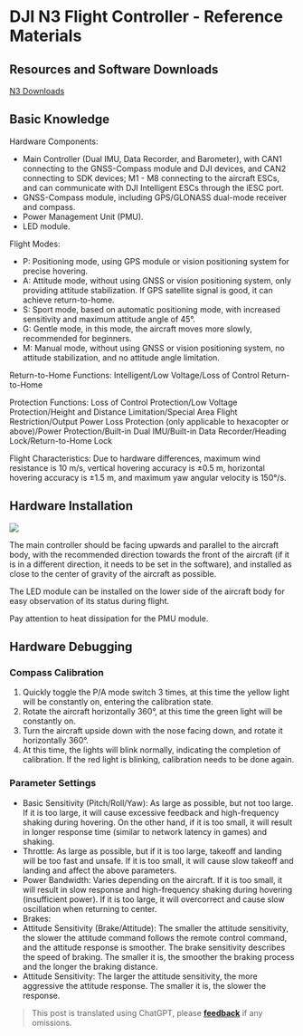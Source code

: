 # DJI N3 Flight Controller - Reference Materials

## Resources and Software Downloads

[N3 Downloads](https://www.dji.com/cn/n3/info#downloads")

## Basic Knowledge

Hardware Components:

- Main Controller (Dual IMU, Data Recorder, and Barometer), with CAN1 connecting to the GNSS-Compass module and DJI devices, and CAN2 connecting to SDK devices; M1 - M8 connecting to the aircraft ESCs, and can communicate with DJI Intelligent ESCs through the iESC port.
- GNSS-Compass module, including GPS/GLONASS dual-mode receiver and compass.
- Power Management Unit (PMU).
- LED module.

Flight Modes:

- P: Positioning mode, using GPS module or vision positioning system for precise hovering.
- A: Attitude mode, without using GNSS or vision positioning system, only providing attitude stabilization. If GPS satellite signal is good, it can achieve return-to-home.
- S: Sport mode, based on automatic positioning mode, with increased sensitivity and maximum attitude angle of 45°.
- G: Gentle mode, in this mode, the aircraft moves more slowly, recommended for beginners.
- M: Manual mode, without using GNSS or vision positioning system, no attitude stabilization, and no attitude angle limitation.

Return-to-Home Functions: Intelligent/Low Voltage/Loss of Control Return-to-Home

Protection Functions: Loss of Control Protection/Low Voltage Protection/Height and Distance Limitation/Special Area Flight Restriction/Output Power Loss Protection (only applicable to hexacopter or above)/Power Protection/Built-in Dual IMU/Built-in Data Recorder/Heading Lock/Return-to-Home Lock

Flight Characteristics: Due to hardware differences, maximum wind resistance is 10 m/s, vertical hovering accuracy is ±0.5 m, horizontal hovering accuracy is ±1.5 m, and maximum yaw angular velocity is 150°/s.

## Hardware Installation

![](https://media.wiki-power.com/img/UTOOLS1574661666661.png)

The main controller should be facing upwards and parallel to the aircraft body, with the recommended direction towards the front of the aircraft (if it is in a different direction, it needs to be set in the software), and installed as close to the center of gravity of the aircraft as possible.

The LED module can be installed on the lower side of the aircraft body for easy observation of its status during flight.

Pay attention to heat dissipation for the PMU module.

## Hardware Debugging

### Compass Calibration

1. Quickly toggle the P/A mode switch 3 times, at this time the yellow light will be constantly on, entering the calibration state.
2. Rotate the aircraft horizontally 360°, at this time the green light will be constantly on.
3. Turn the aircraft upside down with the nose facing down, and rotate it horizontally 360°.
4. At this time, the lights will blink normally, indicating the completion of calibration. If the red light is blinking, calibration needs to be done again.

### Parameter Settings

- Basic Sensitivity (Pitch/Roll/Yaw): As large as possible, but not too large. If it is too large, it will cause excessive feedback and high-frequency shaking during hovering. On the other hand, if it is too small, it will result in longer response time (similar to network latency in games) and shaking.
- Throttle: As large as possible, but if it is too large, takeoff and landing will be too fast and unsafe. If it is too small, it will cause slow takeoff and landing and affect the above parameters.
- Power Bandwidth: Varies depending on the aircraft. If it is too small, it will result in slow response and high-frequency shaking during hovering (insufficient power). If it is too large, it will overcorrect and cause slow oscillation when returning to center.
- Brakes:
- Attitude Sensitivity (Brake/Attitude): The smaller the attitude sensitivity, the slower the attitude command follows the remote control command, and the attitude response is smoother. The brake sensitivity describes the speed of braking. The smaller it is, the smoother the braking process and the longer the braking distance.
- Attitude Sensitivity: The larger the attitude sensitivity, the more aggressive the attitude response. The smaller it is, the slower the response.

> This post is translated using ChatGPT, please [**feedback**](https://github.com/linyuxuanlin/Wiki_MkDocs/issues/new) if any omissions.
